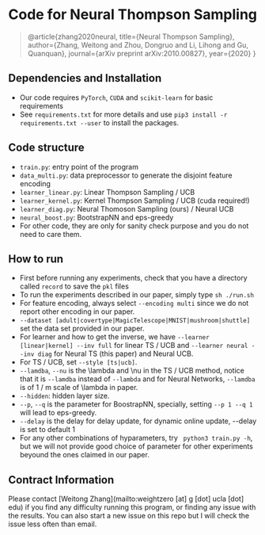 # Code for Neural Thompson Sampling

> @article{zhang2020neural,
>  title={Neural Thompson Sampling},
>  author={Zhang, Weitong and Zhou, Dongruo and Li, Lihong and Gu, Quanquan},
>  journal={arXiv preprint arXiv:2010.00827},
>  year={2020}
>}

## Dependencies and Installation

- Our code requires `PyTorch`, `CUDA` and `scikit-learn` for basic requirements
- See `requirements.txt` for more details and use `pip3 install -r requirements.txt --user` to install the packages.

## Code structure

- `train.py`: entry point of the program
- `data_multi.py`: data preprocessor to generate the disjoint feature encoding
- `learner_linear.py`: Linear Thompson Sampling / UCB
- `learner_kernel.py`: Kernel Thompson Sampling / UCB (cuda required!)
- `learner_diag.py`: Neural Thomoson Sampling (ours) / Neural UCB
- `neural_boost.py`: BootstrapNN and eps-greedy
- For other code, they are only for sanity check purpose and you do not need to care them.

## How to run

- First before running any experiments, check that you have a directory called `record` to save the `pkl` files
- To run the experiments described in our paper, simply type `sh ./run.sh`
- For feature encoding, always select `--encoding multi` since we do not report other encoding in our paper.
- `--dataset [adult|covertype|MagicTelescope|MNIST|mushroom|shuttle]` set the data set provided in our paper.
- For learner and how to get the inverse, we have ``--learner [linear|kernel] --inv full`` for linear TS / UCB and ``--learner neural --inv diag`` for Neural TS (this paper) and Neural UCB.
- For TS / UCB, set `--style [ts|ucb]`.
- `--lamdba`, `--nu` is the \lambda and \nu in the TS / UCB method, notice that it is `--lamdba` instead of `--lambda` and for Neural Networks, `--lamdba` is of 1 / m scale of \lambda in paper.
- `--hidden`: hidden layer size.
- `--p`, `--q` is the parameter for BoostrapNN, specially, setting `--p 1 --q 1` will lead to eps-greedy.
- `--delay` is the delay for delay update, for dynamic online update, --delay is set to default 1
- For any other combinations of hyparameters, try ``` python3 train.py -h```, but we will not provide good choice of parameter for other experiments beyound the ones claimed in our paper.

## Contract Information

Please contact [Weitong Zhang](mailto:weightzero [at] g [dot] ucla [dot] edu) if you find any difficulty running this program, or finding any issue with the results. You can also start a new issue on this repo but I will check the issue less often than email.
